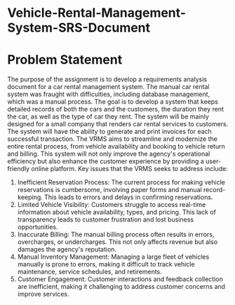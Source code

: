 # Vehicle-Rental-Management-System-SRS-Document

# Problem Statement
The purpose of the assignment is to develop a requirements analysis document for a car rental management system. The manual car rental system was fraught with difficulties, including database management, which was a manual process. The goal is to develop a system that keeps detailed records of both the cars and the customers, the duration they rent the car, as well as the type of car they rent. The system will be mainly designed for a small company that renders car rental services to customers. The system will have the ability to generate and print invoices for each successful transaction.
The VRMS aims to streamline and modernize the entire rental process, from vehicle availability and booking to vehicle return and billing. This system will not only improve the agency's operational efficiency but also enhance the customer experience by providing a user-friendly online platform. Key issues that the VRMS seeks to address include:
1.	Inefficient Reservation Process: The current process for making vehicle reservations is cumbersome, involving paper forms and manual record-keeping. This leads to errors and delays in confirming reservations.
2.	Limited Vehicle Visibility: Customers struggle to access real-time information about vehicle availability, types, and pricing. This lack of transparency leads to customer frustration and lost business opportunities.
3.	Inaccurate Billing: The manual billing process often results in errors, overcharges, or undercharges. This not only affects revenue but also damages the agency's reputation.
4.	Manual Inventory Management: Managing a large fleet of vehicles manually is prone to errors, making it difficult to track vehicle maintenance, service schedules, and retirements.
5.	Customer Engagement: Customer interactions and feedback collection are inefficient, making it challenging to address customer concerns and improve services.

